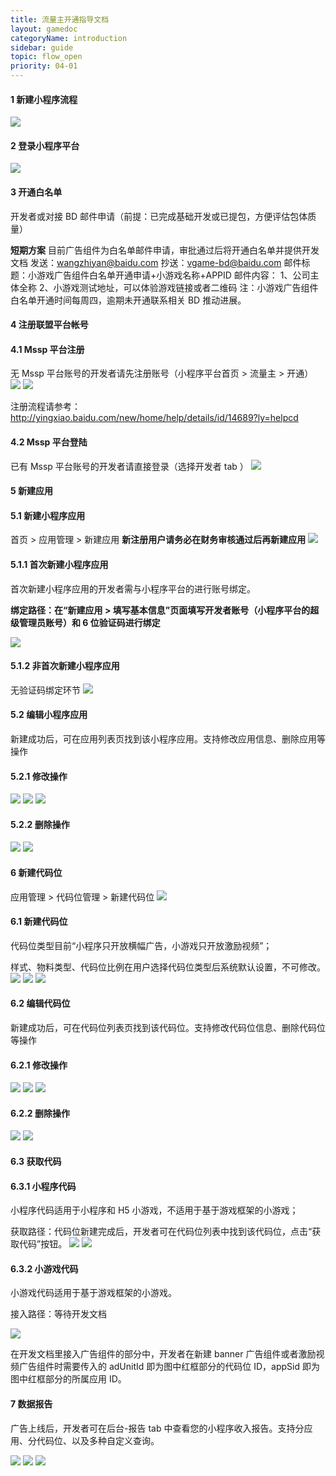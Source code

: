 ```yaml
---
title: 流量主开通指导文档
layout: gamedoc
categoryName: introduction
sidebar: guide
topic: flow_open
priority: 04-01
---
```


#### 1 新建小程序流程

![](/img/introduction/flow_open/flow_open001.png)

#### 2 登录小程序平台

![](/img/introduction/flow_open/flow_open002.png)

#### 3 开通白名单

开发者或对接 BD 邮件申请（前提：已完成基础开发或已提包，方便评估包体质量）

**短期方案**
目前广告组件为白名单邮件申请，审批通过后将开通白名单并提供开发文档
发送：wangzhiyan@baidu.com
抄送：vgame-bd@baidu.com
邮件标题：小游戏广告组件白名单开通申请+小游戏名称+APPID
邮件内容：
1、公司主体全称
2、小游戏测试地址，可以体验游戏链接或者二维码
注：小游戏广告组件白名单开通时间每周四，逾期未开通联系相关 BD 推动进展。


#### 4 注册联盟平台帐号

####  4.1 Mssp 平台注册
无 Mssp 平台账号的开发者请先注册账号（小程序平台首页 > 流量主 > 开通）
![](/img/introduction/flow_open/flow_open05.png)
![](/img/introduction/flow_open/flow_open005.png)

注册流程请参考：<http://yingxiao.baidu.com/new/home/help/details/id/14689?ly=helpcd>

#### 4.2 Mssp 平台登陆

已有 Mssp 平台账号的开发者请直接登录（选择开发者 tab ）
![](/img/introduction/flow_open/flow_open006.png)

####  5 新建应用

#### 5.1 新建小程序应用

首页 > 应用管理 > 新建应用
**新注册用户请务必在财务审核通过后再新建应用**
![](/img/introduction/flow_open/flow_open007.png)

####  5.1.1 首次新建小程序应用

首次新建小程序应用的开发者需与小程序平台的进行账号绑定。

**绑定路径：在“新建应用 > 填写基本信息”页面填写开发者账号（小程序平台的超级管理员账号）和 6 位验证码进行绑定**

![](/img/introduction/flow_open/flow_open008.png)

####  5.1.2 非首次新建小程序应用

无验证码绑定环节
![](/img/introduction/flow_open/flow_open009.png)

####  5.2 编辑小程序应用

新建成功后，可在应用列表页找到该小程序应用。支持修改应用信息、删除应用等操作

#### 5.2.1 修改操作
![](/img/introduction/flow_open/flow_open010.png)
![](/img/introduction/flow_open/flow_open011.png)
![](/img/introduction/flow_open/flow_open012.png)

#### 5.2.2 删除操作

![](/img/introduction/flow_open/flow_open13.png)
![](/img/introduction/flow_open/flow_open013.png)

####  6 新建代码位

应用管理 > 代码位管理 > 新建代码位
![](/img/introduction/flow_open/flow_open014.png)

####  6.1 新建代码位

代码位类型目前“小程序只开放横幅广告，小游戏只开放激励视频”；

样式、物料类型、代码位比例在用户选择代码位类型后系统默认设置，不可修改。
![](/img/introduction/flow_open/flow_open015.png)
![](/img/introduction/flow_open/flow_open016.png)
![](/img/introduction/flow_open/flow_open017.png)

#### 6.2 编辑代码位

新建成功后，可在代码位列表页找到该代码位。支持修改代码位信息、删除代码位等操作

#### 6.2.1 修改操作

![](/img/introduction/flow_open/flow_open018.png)
![](/img/introduction/flow_open/flow_open019.png)
![](/img/introduction/flow_open/flow_open020.png)

#### 6.2.2 删除操作

![](/img/introduction/flow_open/flow_open18.png)
![](/img/introduction/flow_open/flow_open021.png)

#### 6.3 获取代码

#### 6.3.1 小程序代码

小程序代码适用于小程序和 H5 小游戏，不适用于基于游戏框架的小游戏；

获取路径：代码位新建完成后，开发者可在代码位列表中找到该代码位，点击“获取代码”按钮。
![](/img/introduction/flow_open/flow_open22.png)
![](/img/introduction/flow_open/flow_open022.png)

#### 6.3.2 小游戏代码

小游戏代码适用于基于游戏框架的小游戏。

接入路径：等待开发文档

![](/img/introduction/flow_open/adUnitId_appSid.png)

在开发文档里接入广告组件的部分中，开发者在新建 banner 广告组件或者激励视频广告组件时需要传入的 adUnitId 即为图中红框部分的代码位 ID，appSid 即为图中红框部分的所属应用 ID。

####  7 数据报告

广告上线后，开发者可在后台-报告 tab 中查看您的小程序收入报告。支持分应用、分代码位、以及多种自定义查询。

![](/img/introduction/flow_open/flow_open023.png)
![](/img/introduction/flow_open/flow_open024.png)
![](/img/introduction/flow_open/flow_open025.png)
